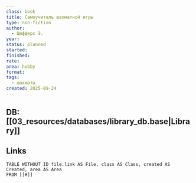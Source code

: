 ```yaml
---
class: book
title: Самоучитель шахматной игры
type: non-fiction
author:
  - Шифферс Э.
year:
status: planned
started:
finished:
rate:
area: hobby
format:
tags:
  - шахматы
created: 2025-09-24
---
```

## DB: [[03_resources/databases/library_db.base|Library]]

## Links

```dataview
TABLE WITHOUT ID file.link AS File, class AS Class, created AS Created, area AS Area
FROM [[#]]
````
